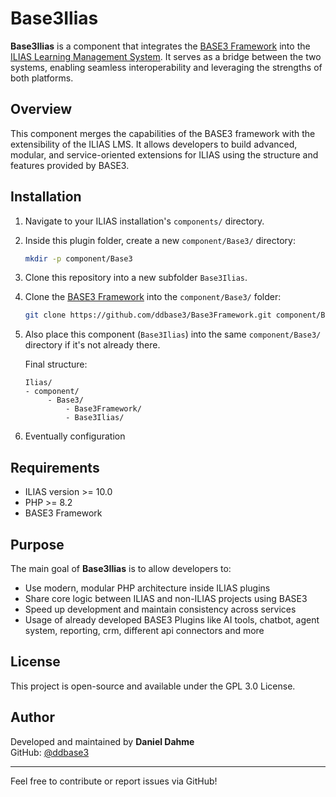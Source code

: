 # Base3Ilias

**Base3Ilias** is a component that integrates the [BASE3 Framework](https://github.com/ddbase3/Base3Framework) into the [ILIAS Learning Management System](https://www.ilias.de). It serves as a bridge between the two systems, enabling seamless interoperability and leveraging the strengths of both platforms.

## Overview

This component merges the capabilities of the BASE3 framework with the extensibility of the ILIAS LMS. It allows developers to build advanced, modular, and service-oriented extensions for ILIAS using the structure and features provided by BASE3.

## Installation

1. Navigate to your ILIAS installation's `components/` directory.

2. Inside this plugin folder, create a new `component/Base3/` directory:

   ```bash
   mkdir -p component/Base3
   ```

3. Clone this repository into a new subfolder `Base3Ilias`.

4. Clone the [BASE3 Framework](https://github.com/ddbase3/Base3Framework) into the `component/Base3/` folder:

   ```bash
   git clone https://github.com/ddbase3/Base3Framework.git component/Base3/Base3Framework
   ```

5. Also place this component (`Base3Ilias`) into the same `component/Base3/` directory if it's not already there.

   Final structure:

   ```
   Ilias/
   - component/
        - Base3/
            - Base3Framework/
            - Base3Ilias/
   ```

6. Eventually configuration

## Requirements

- ILIAS version >= 10.0
- PHP >= 8.2
- BASE3 Framework

## Purpose

The main goal of **Base3Ilias** is to allow developers to:

- Use modern, modular PHP architecture inside ILIAS plugins
- Share core logic between ILIAS and non-ILIAS projects using BASE3
- Speed up development and maintain consistency across services
- Usage of already developed BASE3 Plugins like AI tools, chatbot, agent system, reporting, crm, different api connectors and more

## License

This project is open-source and available under the GPL 3.0 License.

## Author

Developed and maintained by **Daniel Dahme**  
GitHub: [@ddbase3](https://github.com/ddbase3)

---

Feel free to contribute or report issues via GitHub!
